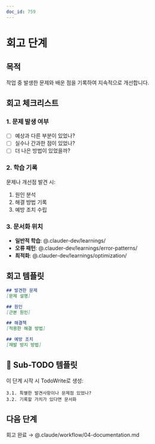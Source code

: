 ```yaml
---
doc_id: 759
---
```


# 회고 단계

## 목적
작업 중 발생한 문제와 배운 점을 기록하여 지속적으로 개선합니다.

## 회고 체크리스트

### 1. 문제 발생 여부
- [ ] 예상과 다른 부분이 있었나?
- [ ] 실수나 간과한 점이 있었나?
- [ ] 더 나은 방법이 있었을까?

### 2. 학습 기록
문제나 개선점 발견 시:
1. 원인 분석
2. 해결 방법 기록
3. 예방 조치 수립

### 3. 문서화 위치
- **일반적 학습**: @.clauder-dev/learnings/
- **오류 패턴**: @.clauder-dev/learnings/error-patterns/
- **최적화**: @.clauder-dev/learnings/optimization/

## 회고 템플릿
```markdown
## 발견한 문제
[문제 설명]

## 원인
[근본 원인]

## 해결책
[적용한 해결 방법]

## 예방 조치
[재발 방지 방법]
```

## 🎯 Sub-TODO 템플릿

이 단계 시작 시 TodoWrite로 생성:
```
3.1. 특별한 발견사항이나 문제점 있었나?
3.2. 기록할 가치가 있다면 문서화
```

## 다음 단계
회고 완료 → @.claude/workflow/04-documentation.md